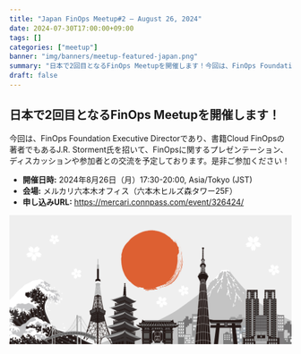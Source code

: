 ```yaml
---
title: "Japan FinOps Meetup#2 – August 26, 2024"
date: 2024-07-30T17:00:00+09:00
tags: []
categories: ["meetup"]
banner: "img/banners/meetup-featured-japan.png"
summary: "日本で2回目となるFinOps Meetupを開催します！今回は、FinOps Foundation Executive Directorであり、書籍Cloud FinOpsの著者でもあるJ.R. Storment氏を招いて、FinOpsに関するプレゼンテーション、ディスカッションや参加者との交流を予定しております。是非ご参加ください！"
draft: false
---
```


## 日本で2回目となるFinOps Meetupを開催します！

今回は、FinOps Foundation Executive Directorであり、書籍Cloud FinOpsの著者でもあるJ.R. Storment氏を招いて、FinOpsに関するプレゼンテーション、ディスカッションや参加者との交流を予定しております。是非ご参加ください！

- **開催日時:** 2024年8月26日（月）17:30-20:00, Asia/Tokyo (JST)
- **会場:** メルカリ六本木オフィス（六本木ヒルズ森タワー25F）
- **申し込みURL:** https://mercari.connpass.com/event/326424/

![test](../../../../img/carousel/AdobeStock_262128399.jpeg)
